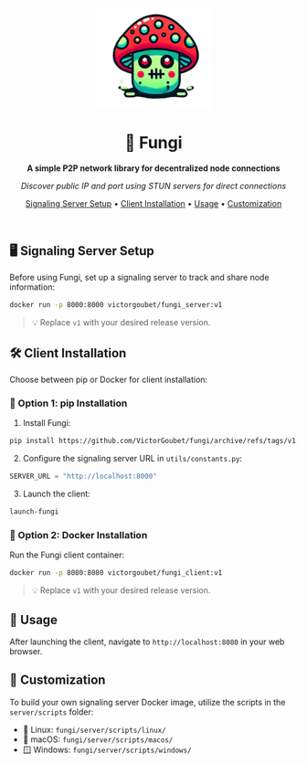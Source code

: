 <p align="center">
  <img src="assets/logo.png" alt="Fungi Logo" width="200">
</p>

<h1 align="center">🍄 Fungi</h1>

<p align="center">
  <strong>A simple P2P network library for decentralized node connections</strong>
</p>

<p align="center">
  <em>Discover public IP and port using STUN servers for direct connections</em>
</p>

<p align="center">
  <a href="#-signaling-server-setup">Signaling Server Setup</a> •
  <a href="#-client-installation">Client Installation</a> •
  <a href="#-usage">Usage</a> •
  <a href="#-customization">Customization</a>
</p>

<br>

## 🖥️ Signaling Server Setup

Before using Fungi, set up a signaling server to track and share node information:

```bash
docker run -p 8000:8000 victorgoubet/fungi_server:v1
```

> 💡 Replace `v1` with your desired release version.

## 🛠️ Client Installation

Choose between pip or Docker for client installation:

### 🐍 Option 1: pip Installation

1. Install Fungi:

```bash
pip install https://github.com/VictorGoubet/fungi/archive/refs/tags/v1.tar.gz
```

2. Configure the signaling server URL in `utils/constants.py`:

```python
SERVER_URL = "http://localhost:8000"
```

3. Launch the client:

```bash
launch-fungi
```

### 🐳 Option 2: Docker Installation

Run the Fungi client container:

```bash
docker run -p 8080:8080 victorgoubet/fungi_client:v1
```

> 💡 Replace `v1` with your desired release version.

## 🚀 Usage

After launching the client, navigate to `http://localhost:8080` in your web browser.
## 🔧 Customization

To build your own signaling server Docker image, utilize the scripts in the `server/scripts` folder:

- 🐧 Linux: `fungi/server/scripts/linux/`
- 🍎 macOS: `fungi/server/scripts/macos/`
- 🪟 Windows: `fungi/server/scripts/windows/`


